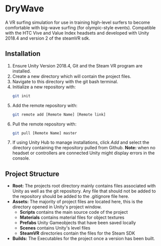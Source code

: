 # DryWave
A VR surfing simulation for use in training high-level surfers to become comfortable with big-wave surfing (for olympic-style events). Compatible with the HTC Vive and Value Index headsets and developed with Unity 2018.4 and version 2 of the steamVR sdk.

## Installation
1. Ensure Unity Version 2018.4, Git and the Steam VR program are installed.
2. Create a new directory which will contain the project files.
3. Navigate to this directory with the git bash terminal.
4. Initialize a new repository with:
	```bash
	git init
	```
5. Add the remote repository with:
	 ```bash
	 git remote add [Remote Name] [Remote link]
	 ```
 6. Pull the remote repository with:
	 ```bash
	 git pull [Remote Name] master
	  ```
  7. If using Unity Hub to manage installations, click *Add* and select the directory containing the repository pulled from Github. 
  **Note:** when no headset or controllers are connected Unity might display errors in the console. 

## Project Structure
- **Root:** The projects root directory mainly contains files associated with Unity as well as the git repository. Any file that should not be added to the repository should be added to the .gitignore file here.
- **Assets:** The majority of project files are located here, this is the directory opened in Unity's project window. 
	- **Scripts** contains the main source code of the project
	- **Materials** contains material files for object textures
	- **Prefabs** Unity Gameobjects that have been saved locally
	- **Scenes** contains Unity's level files 
	- **SteamVR** directories contain the files for the Steam SDK 
- **Builds:** The Executables for the project  once a version has been built.
